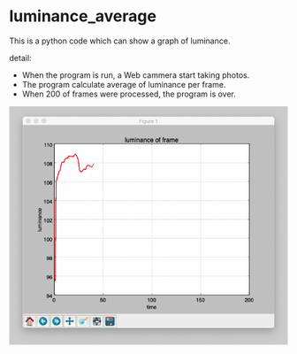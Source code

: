# luminance_average
This is a python code which can show a graph of luminance.
    
detail:
- When the program is run, a Web cammera start taking photos.
- The program calculate average of luminance per frame.
- When 200 of frames were processed, the program is over.
       
![demo](graph.gif)
